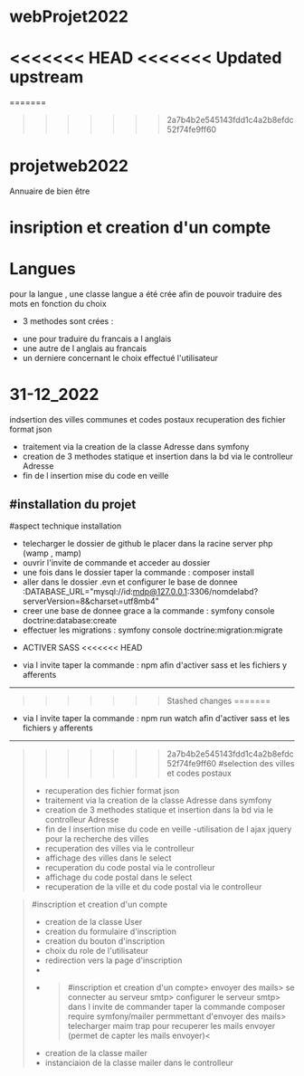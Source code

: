# webProjet2022
<<<<<<< HEAD
<<<<<<< Updated upstream
=======
=======
>>>>>>> 2a7b4b2e545143fdd1c4a2b8efdc52f74fe9ff60
# projetweb2022
Annuaire de bien être
# insription et creation d'un compte
# Langues
pour la langue , une classe langue a été crée afin de pouvoir traduire des mots  en fonction du choix
* 3 methodes sont crées :
- une pour traduire du francais a l anglais
- une autre de l anglais au francais
- un derniere concernant le choix effectué l'utilisateur
# 31-12_2022
indsertion des villes communes et codes postaux
recuperation des fichier format json
- traitement via la creation de la classe Adresse dans symfony
- creation de 3 methodes statique et insertion dans la bd via le controlleur Adresse
- fin de l insertion mise du code en veille 

#installation du projet 
-----------------------------------------------------------------------------
#aspect technique installation 
- telecharger le dossier de github le placer dans la racine server php (wamp , mamp)
- ouvrir l'invite de commande et acceder au dossier 
- une fois dans le dossier taper la commande  : composer install  
- aller dans le dossier .evn et configurer le base de donnee :DATABASE_URL="mysql://id:mdp@127.0.0.1:3306/nomdelabd?serverVersion=8&charset=utf8mb4"
- creer une base de donnee grace a la commande  : symfony console doctrine:database:create
- effectuer les migrations  :  symfony console doctrine:migration:migrate

* ACTIVER SASS
<<<<<<< HEAD
- via l invite taper la commande : npm   afin d'activer sass et les fichiers y afferents
--------------------------------------------------------------------------------------------------------
>>>>>>> Stashed changes
=======
- via l invite taper la commande : npm run watch   afin d'activer sass et les fichiers y afferents
--------------------------------------------------------------------------------------------------------
>>>>>>> 2a7b4b2e545143fdd1c4a2b8efdc52f74fe9ff60
> #selection des villes et codes postaux
> - recuperation des fichier format json
> - traitement via la creation de la classe Adresse dans symfony
> - creation de 3 methodes statique et insertion dans la bd via le controlleur Adresse
> - fin de l insertion mise du code en veille
> -utilisation de l ajax jquery pour la recherche des villes
> - recuperation des villes via le controlleur
> - affichage des villes dans le select
> - recuperation du code postal via le controlleur
> - affichage du code postal dans le select
> - recuperation de la ville et du code postal via le controlleur

> #inscription et creation d'un compte
> - creation de la classe User
> - creation du formulaire d'inscription
> - creation du bouton d'inscription
> - choix du role de l'utilisateur
> - redirection vers la page d'inscription
> - 
> - > #inscription et creation d'un compte> envoyer des mails> se connecter au serveur smtp> configurer le serveur smtp> dans l invite de commander taper la commande composer require symfony/mailer permmettant d'envoyer des mails> telecharger maim trap pour recuperer les mails envoyer (permet de capter les mails envoyer)<
> - creation de la classe mailer 
> - instanciaion de la classe mailer dans le controlleur